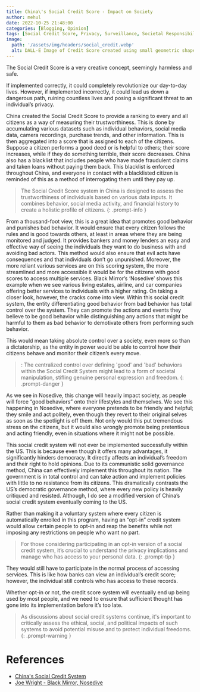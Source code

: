 ```yaml
---
title: China\'s Social Credit Score - Impact on Society
author: mehul
date: 2022-10-25 21:48:00
categories: [Blogging, Opinion]
tags: [Social Credit Score, Privacy, Surveillance, Societal Responsibility]
image:
  path: '/assets/img/headers/social_credit.webp'
  alt: DALL-E Image of Credit Score created using small geometric shapes in a monochrome design on a black background.
---
```


The Social Credit Score is a very creative concept, seemingly harmless and safe.

If implemented correctly, it could completely revolutionize our day-to-day lives. However, if implemented incorrectly, it could lead us down a dangerous path, ruining countless lives and posing a significant threat to an individual’s privacy.

China created the Social Credit Score to provide a ranking to every and all citizens as a way of measuring their trustworthiness. This is done by accumulating various datasets such as individual behaviors, social media data, camera recordings, purchase trends, and other information. This is then aggregated into a score that is assigned to each of the citizens. Suppose a citizen performs a good deed or is helpful to others; their score increases, while if they do something terrible, their score decreases. China also has a blacklist that includes people who have made fraudulent claims and taken loans without paying them back. This blacklist is enforced throughout China, and everyone in contact with a blacklisted citizen is reminded of this as a method of interrogating them until they pay up.

> The Social Credit Score system in China is designed to assess the trustworthiness of individuals based on various data inputs. It combines behavior, social media activity, and financial history to create a holistic profile of citizens.
{: .prompt-info }

From a thousand-foot view, this is a great idea that promotes good behavior and punishes bad behavior. It would ensure that every citizen follows the rules and is good towards others, at least in areas where they are being monitored and judged. It provides bankers and money lenders an easy and effective way of seeing the individuals they want to do business with and avoiding bad actors. This method would also ensure that evil acts have consequences and that individuals don’t go unpunished. Moreover, the more reliant various services are on this scoring system, the more streamlined and more accessible it would be for the citizens with good scores to access multiple services. Black Mirror’s ‘Nosedive’ shows this example when we see various living estates, airline, and car companies offering better services to individuals with a higher rating. On taking a closer look, however, the cracks come into view. Within this social credit system, the entity differentiating good behavior from bad behavior has total control over the system. They can promote the actions and events they believe to be good behavior while distinguishing any actions that might be harmful to them as bad behavior to demotivate others from performing such behavior.

This would mean taking absolute control over a society, even more so than a dictatorship, as the entity in power would be able to control how their citizens behave and monitor their citizen’s every move.

> : The centralized control over defining 'good' and 'bad' behaviors within the Social Credit System might lead to a form of societal manipulation, stifling genuine personal expression and freedom.
{: .prompt-danger }

As we see in Nosedive, this change will heavily impact society, as people will force “good behaviors” onto their lifestyles and themselves. We see this happening in Nosedive, where everyone pretends to be friendly and helpful; they smile and act politely, even though they revert to their original selves as soon as the spotlight is off them. Not only would this put tremendous stress on the citizens, but it would also wrongly promote being pretentious and acting friendly, even in situations where it might not be possible.

This social credit system will not ever be implemented successfully within the US. This is because even though it offers many advantages, it significantly hinders democracy. It directly affects an individual’s freedom and their right to hold opinions. Due to its communistic solid governance method, China can effectively implement this throughout its nation. The government is in total control and can take action and implement policies with little to no resistance from its citizens. This dramatically contrasts the US’s democratic governance method, where every new policy is heavily critiqued and resisted. Although, I do see a modified version of China’s social credit system eventually coming to the US.

Rather than making it a voluntary system where every citizen is automatically enrolled in this program, having an “opt-in” credit system would allow certain people to opt-in and reap the benefits while not imposing any restrictions on people who want no part.

> For those considering participating in an opt-in version of a social credit system, it’s crucial to understand the privacy implications and manage who has access to your personal data.
{: .prompt-tip }

They would still have to participate in the normal process of accessing services. This is like how banks can view an individual’s credit score; however, the individual still controls who has access to these records.

Whether opt-in or not, the credit score system will eventually end up being used by most people, and we need to ensure that sufficient thought has gone into its implementation before it’s too late.

> As discussions about social credit systems continue, it's important to critically assess the ethical, social, and political impacts of such systems to avoid potential misuse and to protect individual freedoms.
{: .prompt-warning }

# References

- [China's Social Credit System](https://www.npr.org/sections/money/2018/10/09/655921710/chinas-social-credit-system)
- [Joe Wright - Black Mirror, Nosedive](https://www.imdb.com/title/tt5497778/)
